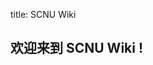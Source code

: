 title: SCNU Wiki

## 欢迎来到 **SCNU Wiki !**

<script>
  // #758
  document.getElementsByClassName('md-nav__title')[1].click()
</script>